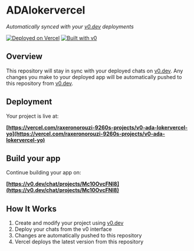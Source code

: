 # ADAlokervercel

*Automatically synced with your [v0.dev](https://v0.dev) deployments*

[![Deployed on Vercel](https://img.shields.io/badge/Deployed%20on-Vercel-black?style=for-the-badge&logo=vercel)](https://vercel.com/raxeronorouzi-9260s-projects/v0-ada-lokervercel-yo)
[![Built with v0](https://img.shields.io/badge/Built%20with-v0.dev-black?style=for-the-badge)](https://v0.dev/chat/projects/Mc10OvcFNl8)

## Overview

This repository will stay in sync with your deployed chats on [v0.dev](https://v0.dev).
Any changes you make to your deployed app will be automatically pushed to this repository from [v0.dev](https://v0.dev).

## Deployment

Your project is live at:

**[https://vercel.com/raxeronorouzi-9260s-projects/v0-ada-lokervercel-yo](https://vercel.com/raxeronorouzi-9260s-projects/v0-ada-lokervercel-yo)**

## Build your app

Continue building your app on:

**[https://v0.dev/chat/projects/Mc10OvcFNl8](https://v0.dev/chat/projects/Mc10OvcFNl8)**

## How It Works

1. Create and modify your project using [v0.dev](https://v0.dev)
2. Deploy your chats from the v0 interface
3. Changes are automatically pushed to this repository
4. Vercel deploys the latest version from this repository
